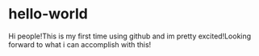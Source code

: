 # hello-world
Hi people!This is my first time using github and im pretty excited!Looking forward to what i can accomplish with this!
